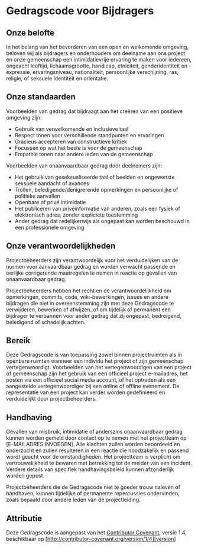 # Gedragscode voor Bijdragers

## Onze belofte

In het belang van het bevorderen van een open en welkomende omgeving, beloven wij als bijdragers en onderhouders om deelname aan ons project en onze gemeenschap een intimidatievrije ervaring te maken voor iedereen, ongeacht leeftijd, lichaamsgrootte, handicap, etniciteit, genderidentiteit en -expressie, ervaringsniveau, nationaliteit, persoonlijke verschijning, ras, religie, of seksuele identiteit en oriëntatie.

## Onze standaarden

Voorbeelden van gedrag dat bijdraagt aan het creëren van een positieve omgeving zijn:

* Gebruik van verwelkomende en inclusieve taal
* Respect tonen voor verschillende standpunten en ervaringen
* Gracieus accepteren van constructieve kritiek
* Focussen op wat het beste is voor de gemeenschap
* Empathie tonen naar andere leden van de gemeenschap

Voorbeelden van onaanvaardbaar gedrag door deelnemers zijn:

* Het gebruik van geseksualiseerde taal of beelden en ongewenste seksuele aandacht of avances
* Trollen, beledigende/denigrerende opmerkingen en persoonlijke of politieke aanvallen
* Openbare of privé intimidatie
* Het publiceren van privéinformatie van anderen, zoals een fysiek of elektronisch adres, zonder expliciete toestemming
* Ander gedrag dat redelijkerwijs als ongepast kan worden beschouwd in een professionele omgeving

## Onze verantwoordelijkheden

Projectbeheerders zijn verantwoordelijk voor het verduidelijken van de normen voor aanvaardbaar gedrag en worden verwacht passende en eerlijke corrigerende maatregelen te nemen in reactie op gevallen van onaanvaardbaar gedrag.

Projectbeheerders hebben het recht en de verantwoordelijkheid om opmerkingen, commits, code, wiki-bewerkingen, issues en andere bijdragen die niet in overeenstemming zijn met deze Gedragscode te verwijderen, bewerken of afwijzen, of om tijdelijk of permanent een bijdrager te verbannen voor ander gedrag dat zij ongepast, bedreigend, beledigend of schadelijk achten.

## Bereik

Deze Gedragscode is van toepassing zowel binnen projectruimten als in openbare ruimten wanneer een individu het project of zijn gemeenschap vertegenwoordigt. Voorbeelden van het vertegenwoordigen van een project of gemeenschap zijn het gebruik van een officieel project e-mailadres, het posten via een officieel social media account, of het optreden als een aangestelde vertegenwoordiger bij een online of offline evenement. De representatie van een project kan verder worden gedefinieerd en verduidelijkt door projectbeheerders.

## Handhaving

Gevallen van misbruik, intimidatie of anderszins onaanvaardbaar gedrag kunnen worden gemeld door contact op te nemen met het projectteam op [E-MAILADRES INVOEGEN]. Alle klachten zullen worden beoordeeld en onderzocht en zullen resulteren in een reactie die noodzakelijk en passend wordt geacht voor de omstandigheden. Het projectteam is verplicht om vertrouwelijkheid te bewaren met betrekking tot de melder van een incident. Verdere details van specifiek handhavingsbeleid kunnen afzonderlijk worden gepost.

Projectbeheerders die de Gedragscode niet te goeder trouw naleven of handhaven, kunnen tijdelijke of permanente repercussies ondervinden, zoals bepaald door andere leden van de projectleiding.

## Attributie

Deze Gedragscode is aangepast van het [Contributor Covenant][homepage], versie 1.4, beschikbaar op [http://contributor-covenant.org/version/1/4][version]

[homepage]: http://contributor-covenant.org
[version]: http://contributor-covenant.org/version/1/4/